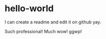 # hello-world

I can create a readme and edit it on github yay.

Such professional!
                            Much wow!
              ggwp!
